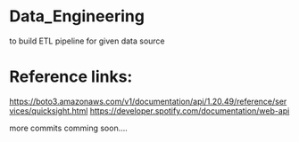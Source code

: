 # Data_Engineering
 to build ETL pipeline for given data source

 # Reference links:
   https://boto3.amazonaws.com/v1/documentation/api/1.20.49/reference/services/quicksight.html
   https://developer.spotify.com/documentation/web-api
 
 more commits comming soon....
